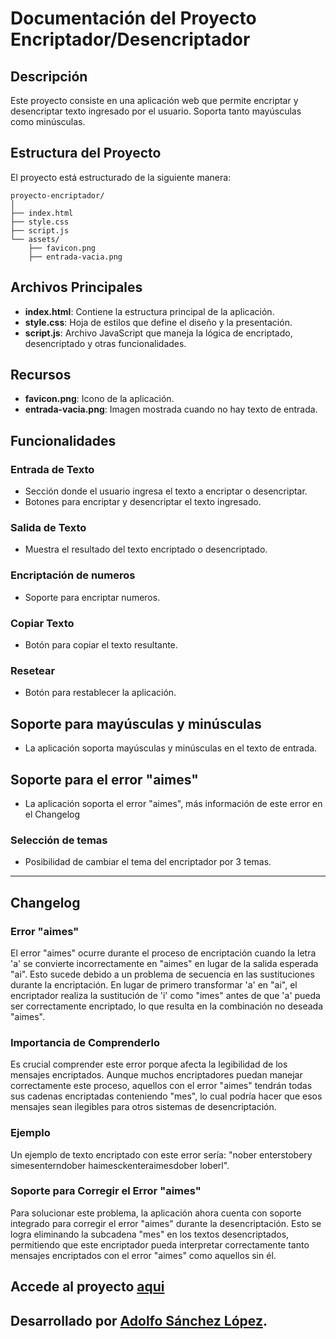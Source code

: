 # Documentación del Proyecto Encriptador/Desencriptador

## Descripción

Este proyecto consiste en una aplicación web que permite encriptar y desencriptar texto ingresado por el usuario. Soporta tanto mayúsculas como minúsculas.

## Estructura del Proyecto

El proyecto está estructurado de la siguiente manera:

```
proyecto-encriptador/
│
├── index.html
├── style.css
├── script.js
└── assets/
    ├── favicon.png
    ├── entrada-vacia.png
```

## Archivos Principales

- **index.html**: Contiene la estructura principal de la aplicación.
- **style.css**: Hoja de estilos que define el diseño y la presentación.
- **script.js**: Archivo JavaScript que maneja la lógica de encriptado, desencriptado y otras funcionalidades.

## Recursos

- **favicon.png**: Icono de la aplicación.
- **entrada-vacia.png**: Imagen mostrada cuando no hay texto de entrada.

## Funcionalidades

### Entrada de Texto

- Sección donde el usuario ingresa el texto a encriptar o desencriptar.
- Botones para encriptar y desencriptar el texto ingresado.

### Salida de Texto

- Muestra el resultado del texto encriptado o desencriptado.

### Encriptación de numeros

- Soporte para encriptar numeros.

### Copiar Texto

- Botón para copiar el texto resultante.

### Resetear

- Botón para restablecer la aplicación.

## Soporte para mayúsculas y minúsculas

- La aplicación soporta mayúsculas y minúsculas en el texto de entrada.

## Soporte para el error "aimes"

- La aplicación soporta el error "aimes", más información de este error en el Changelog

### Selección de temas

- Posibilidad de cambiar el tema del encriptador por 3 temas.

---

## Changelog

### Error "aimes"

El error "aimes" ocurre durante el proceso de encriptación cuando la letra 'a' se convierte incorrectamente en "aimes" en lugar de la salida esperada "ai". Esto sucede debido a un problema de secuencia en las sustituciones durante la encriptación. En lugar de primero transformar 'a' en "ai", el encriptador realiza la sustitución de 'i' como "imes" antes de que 'a' pueda ser correctamente encriptado, lo que resulta en la combinación no deseada "aimes".

### Importancia de Comprenderlo

Es crucial comprender este error porque afecta la legibilidad de los mensajes encriptados. Aunque muchos encriptadores puedan manejar correctamente este proceso, aquellos con el error "aimes" tendrán todas sus cadenas encriptadas conteniendo "mes", lo cual podría hacer que esos mensajes sean ilegibles para otros sistemas de desencriptación.

### Ejemplo

Un ejemplo de texto encriptado con este error sería: "nober enterstobery simesenterndober haimesckenteraimesdober loberl".

### Soporte para Corregir el Error "aimes"

Para solucionar este problema, la aplicación ahora cuenta con soporte integrado para corregir el error "aimes" durante la desencriptación. Esto se logra eliminando la subcadena "mes" en los textos desencriptados, permitiendo que este encriptador pueda interpretar correctamente tanto mensajes encriptados con el error "aimes" como aquellos sin él.

## Accede al proyecto [aqui](https://adolfsan99.github.io/proyecto-encriptador/)

## Desarrollado por [Adolfo Sánchez López](https://github.com/Adolfsan99).
